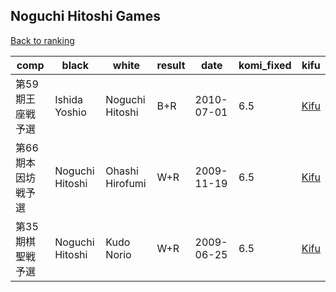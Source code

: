 ## Noguchi Hitoshi Games

[Back to ranking](../../index.md)




| **comp** | **black** | **white** | **result** | **date** | **komi_fixed** | **kifu** | 
| --- | --- | --- | --- | --- | --- | --- |
| 第59期王座戦予選 | Ishida Yoshio | Noguchi Hitoshi | B+R | 2010-07-01 | 6.5 | [Kifu](https://kifudepot.net/kifucontents.php?id=fBSq9XxvTp9Vp%2B1dzr0wxA%3D%3D) | 
| 第66期本因坊戦予選 | Noguchi Hitoshi | Ohashi Hirofumi | W+R | 2009-11-19 | 6.5 | [Kifu](https://kifudepot.net/kifucontents.php?id=tdS7qDjKTWrO3YEqcQaoAg%3D%3D) | 
| 第35期棋聖戦予選 | Noguchi Hitoshi | Kudo Norio | W+R | 2009-06-25 | 6.5 | [Kifu](https://kifudepot.net/kifucontents.php?id=qvTMNZzLjJnN6riWR2FnkQ%3D%3D) |




